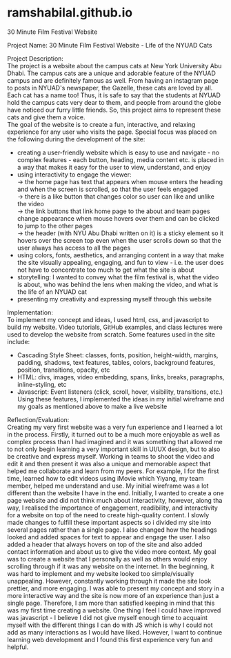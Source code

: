 # ramshabilal.github.io
30 Minute Film Festival Website

Project Name: 30 Minute Film Festival Website - Life of the NYUAD Cats  

Project Description:  
The project is a website about the campus cats at New York University Abu Dhabi. The campus cats are a unique and adorable feature of the NYUAD campus and are 
definitely famous as well. From having an instagram page to posts in NYUAD's newspaper, the Gazelle, these cats are loved by all. Each cat has a name too! Thus, it 
is safe to say that the students at NYUAD hold the campus cats very dear to them, and people from around the globe have noticed our furry little friends. So, this 
project aims to represent these cats and give them a voice.   
The goal of the website is to create a fun, interactive, and relaxing experience for any user who visits the page. Special focus was placed on the following during the development of the site:  
- creating a user-friendly website which is easy to use and navigate - no complex features - each button, heading, media content etc. is placed in a way that makes it easy for the user to view, understand, and enjoy
- using interactivity to engage the viewer:  
          -> the home page has text that appears when mouse enters the heading and when the screen is scrolled, so that the user feels engaged    
          -> there is a like button that changes color so user can like and unlike the video  
          -> the link buttons that link home page to the about and team pages change appearance when mouse hovers over them and can be clicked to jump to the other pages  
          -> the header (with NYU Abu Dhabi written on it) is a sticky element so it hovers over the screen top even when the user scrolls down so that the user always has access to all the pages 
- using colors, fonts, aesthetics, and arranging content in a way that make the site visually appealing, engaging, and fun to view - i.e. the user does not have to concentrate too much to get what the site is about  
- storytelling: I wanted to convey what the film festival is, what the video is about, who was behind the lens when making the video, and what is the life of an NYUAD cat
- presenting my creativity and expressing myself through this website
    
Implementation:  
To implement my concept and ideas, I used html, css, and javascript to build my website. Video tutorials, GitHub examples, and class lectures were used to develop the website from scratch. Some features used in the site include:  
- Cascading Style Sheet: classes, fonts, position, height-width, margins, padding, shadows, text features, tables, colors, background features, position, transitions, opacity, etc  
- HTML: divs, images, video embedding, spans, links, breaks, paragraphs, inline-styling, etc   
- Javascript: Event listeners (click, scroll, hover, visibility, transitions, etc.)  
Using these features, I implemented the ideas in my initial wireframe and my goals as mentioned above to make a live website   

Reflection/Evaluation:  
Creating my very first website was a very fun experience and I learned a lot in the process. Firstly, it turned out to be a much more enjoyable as well as complex process than I had imagined and it was something that allowed me to not only begin learning a very important skill in UI/UX design, but to also be creative and express myself. Working in teams to shoot the video and edit it and then present it was also a unique and memorable aspect that helped me collaborate and learn from my peers. For example, I for the first time, learned how to edit videos using iMovie which Yiyang, my team member, helped me understand and use.
My initial wireframe was a lot different than the website I have in the end. Initially, I wanted to create a one page website and did not think much about interactivity, however, along tha way, I realised the importance of engagement, readibility, and interactivity for a website on top of the need to create high-quality content. I slowly made changes to fulfill these important aspects so i divided my site into several pages rather than a single page. I also changed how the headings looked and added spaces for text to appear and engage the user. I also added a header that always hovers on top of the site and also added contact information and about us to give the video more context.
My goal was to create a website that I personally as well as others would enjoy scrolling through if it was any website on the internet. In the beginning, it was hard to implement and my website looked too simple/visually unappealing. However, constantly working through it made the site look prettier, and more engaging. I was able to present my concept and story in a more interactive way and the site is now more of an experience than just a single page. Therefore, I am more than satisfied keeping in mind that this was my first time creating a website. One thing I feel I could have improved was javascript - I believe I did not give myself enough time to acquaint myself with the different things I can do with JS which is why I could not add as many interactions as I would have liked. However, I want to continue learning web development and I found this first experience very fun and helpful. 
